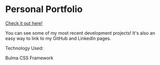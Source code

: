 # Personal Portfolio 

[Check it out here!](https://barroncn.github.io/)

You can see some of my most recent development projects! It's also an easy way to link to my GitHub and LinkedIn pages.


Technology Used:

Bulma CSS Framework
